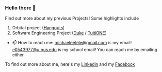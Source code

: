 ### Hello there 👋

Find out more about my previous Projects! Some highlights include

1. Orbital project ([Hangouts](https://github.com/eezj35/OrbitalApp))
2. Software Engineering Project ([Duke](https://github.com/michael-lee-sk/ip) / [TuitiONE](https://github.com/michael-lee-sk/tp))

- 📫 How to reach me: michaeleelele@gmail.com is my email! e0543977@u.nus.edu is my school email! You can reach me by emailing either

To find out more about me, here's my [Linkedin](https://www.linkedin.com/in/michael-lee-sheng-kiat/) and my [Facebook](https://www.facebook.com/profile.php?id=1232703646)
